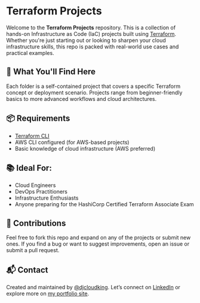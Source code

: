 # Terraform Projects

Welcome to the **Terraform Projects** repository. This is a collection of hands-on Infrastructure as Code (IaC) projects built using [Terraform](https://www.terraform.io/). Whether you're just starting out or looking to sharpen your cloud infrastructure skills, this repo is packed with real-world use cases and practical examples.


## 🚀 What You'll Find Here

Each folder is a self-contained project that covers a specific Terraform concept or deployment scenario. Projects range from beginner-friendly basics to more advanced workflows and cloud architectures.


## 📦 Requirements

* [Terraform CLI](https://developer.hashicorp.com/terraform/downloads)
* AWS CLI configured (for AWS-based projects)
* Basic knowledge of cloud infrastructure (AWS preferred)


## 📚 Ideal For:

* Cloud Engineers
* DevOps Practitioners
* Infrastructure Enthusiasts
* Anyone preparing for the HashiCorp Certified Terraform Associate Exam


## 🤝 Contributions

Feel free to fork this repo and expand on any of the projects or submit new ones. If you find a bug or want to suggest improvements, open an issue or submit a pull request.

## 📬 Contact

Created and maintained by [@djcloudking](https://github.com/djcloudking).
Let’s connect on [LinkedIn](https://www.linkedin.com/in/your-link-here) or explore more on [my portfolio site](https://cloudwithdj.com).

